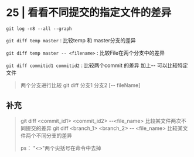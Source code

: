 <!--
 * @Author: Binqi Ni
 * @Date: 2021-10-01 16:07:48
 * @LastEditTime: 2021-10-01 16:07:48
 * @LastEditors: Binqi Ni
 * @FilePath: /Git-learning/02_独自使用Git时的常见场景 (16讲)/25_看看不同提交的指定文件的差异.md
-->

# 25 | 看看不同提交的指定文件的差异

`git log -n8 --all --graph`

`git diff temp master` : 比较temp 和 master分支的差异

`git diff temp master -- <filename>` : 比较File在两个分支中的差异

`git diff commitid1 commitid2` : 比较两个commit 的差异 加上-- <filename>可以比较特定文件



> 两个分支进行比较
> git diff 分支1 分支2 [-- fileName]



## 补充

>git diff <commit_id1> <commit_id2> --<file_name> 比较某文件两次不同提交的差异
>git diff <branch_1> <branch_2> -- <file_name> 比较某文件两个不同分支的差异
>
>ps： "<>"两个尖括号在命令中去掉

